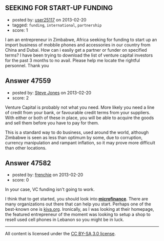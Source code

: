 ## SEEKING FOR START-UP FUNDING

- posted by: [user25117](https://stackexchange.com/users/-1/25117-user25117) on 2013-02-20
- tagged: `funding`, `international`, `partnership`
- score: 1

I am an entrepreneur in Zimbabwe, Africa seeking for funding to start up an import business of mobbile phones and accessories in our country from China and Dubai. How can i easily get a partner or funder on specified terms? I have been trying to download the list of venture capital investors for the past 3 months to no avail. Please help me locate the rightful personnel. Thank you


## Answer 47559

- posted by: [Steve Jones](https://stackexchange.com/users/-1/12985-steve-jones) on 2013-02-20
- score: 2

Venture Capital is probably not what you need. More likely you need a line of credit from your bank, or favourable credit terms from your suppliers. With either or both of these in place, you will be able to acquire the goods and sell them before you have to pay for them.

This is a standard way to do business, used around the world, although Zimbabwe is seen as less than optimum by some, due to corruption, currency manipulation and rampant inflation, so it may prove more difficult than other locations.


## Answer 47582

- posted by: [frenchie](https://stackexchange.com/users/-1/15155-frenchie) on 2013-02-20
- score: 0

<p>In your case, VC funding isn't going to work.</p>

<p>I think that to get started, you should look into <strong><a href="http://en.wikipedia.org/wiki/Microfinance" rel="nofollow">microfinance</a></strong>. There are many organizations out there that can help you start. Perhaps one of the best-known one is <a href="http://www.kiva.org/start" rel="nofollow">kiva.org</a>. Ironically, as I was looking at their homepage, the featured entrepreneur of the moment was looking to setup a shop to resell used cell phones in Lebanon so you might be in luck.</p>




---

All content is licensed under the [CC BY-SA 3.0 license](https://creativecommons.org/licenses/by-sa/3.0/).
